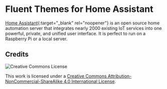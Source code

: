 # Fluent Themes for Home Assistant

[Home Assistant](https://www.home-assistant.io/){:target="_blank" rel="noopener"} is an open source home automation server that integrates nearly 2000 existing IoT services into one powerful, private, and unified user interface. It is perfect to run on a Raspberry Pi or a local server.



## Credits

![Creative Commons License](https://i.creativecommons.org/l/by-nc-sa/4.0/88x31.png)

This work is licensed under a [Creative Commons Attribution-NonCommercial-ShareAlike 4.0 International License](http://creativecommons.org/licenses/by-nc-sa/4.0/).
